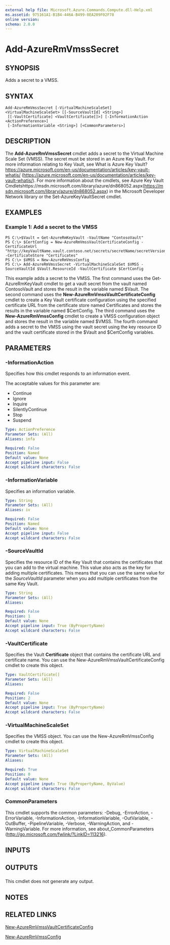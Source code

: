 ```yaml
---
external help file: Microsoft.Azure.Commands.Compute.dll-Help.xml
ms.assetid: 975161A1-B1B4-446A-B499-0EA209F02F78
online version: 
schema: 2.0.0
---
```


# Add-AzureRmVmssSecret

## SYNOPSIS
Adds a secret to a VMSS.

## SYNTAX

```
Add-AzureRmVmssSecret [-VirtualMachineScaleSet] <VirtualMachineScaleSet> [[-SourceVaultId] <String>]
 [[-VaultCertificate] <VaultCertificate[]>] [-InformationAction <ActionPreference>]
 [-InformationVariable <String>] [<CommonParameters>]
```

## DESCRIPTION
The **Add-AzureRmVmssSecret** cmdlet adds a secret to the Virtual Machine Scale Set (VMSS).
The secret must be stored in an Azure Key Vault.
For more information relating to Key Vault, see What is Azure Key Vault?https://azure.microsoft.com/en-us/documentation/articles/key-vault-whatis/ (https://azure.microsoft.com/en-us/documentation/articles/key-vault-whatis/).
For more information about the cmdlets, see Azure Key Vault Cmdletshttps://msdn.microsoft.com/library/azure/dn868052.aspx(https://msdn.microsoft.com/library/azure/dn868052.aspx) in the Microsoft Developer Network library or the Set-AzureKeyVaultSecret cmdlet.

## EXAMPLES

### Example 1: Add a secret to the VMSS
```
PS C:\>$Vault = Get-AzureRmKeyVault -VaultName "ContosoVault"
PS C:\> $CertConfig = New-AzureRmVmssVaultCertificateConfig -CertificateUrl "http://keyVaultName.vault.contoso.net/secrets/secretName/secretVersion" -CertificateStore "Certificates"
PS C:\> $VMSS = New-AzureRmVmssConfig
PS C:\> Add-AzureRmVmssSecret -VirtualMachineScaleSet $VMSS -SourceVaultId $Vault.ResourceId -VaultCertificate $CertConfig
```

This example adds a secret to the VMSS.
The first command uses the Get-AzureRmKeyVault cmdlet to get a vault secret from the vault named ContosoVault and stores the result in the variable named $Vault.
The second command uses the **New-AzureRmVmssVaultCertificateConfig** cmdlet to create a Key Vault certificate configuration using the specified certificate URL from the certificate store named Certificates and stores the results in the variable named $CertConfig.
The third command uses the **New-AzureRmVmssConfig** cmdlet to create a VMSS configuration object and stores the result in the variable named $VMSS.
The fourth command adds a secret to the VMSS using the vault secret using the key resource ID and the vault certificate stored in the $Vault and $CertConfig variables.

## PARAMETERS

### -InformationAction
Specifies how this cmdlet responds to an information event.

The acceptable values for this parameter are:

- Continue
- Ignore
- Inquire
- SilentlyContinue
- Stop
- Suspend

```yaml
Type: ActionPreference
Parameter Sets: (All)
Aliases: infa

Required: False
Position: Named
Default value: None
Accept pipeline input: False
Accept wildcard characters: False
```

### -InformationVariable
Specifies an information variable.

```yaml
Type: String
Parameter Sets: (All)
Aliases: iv

Required: False
Position: Named
Default value: None
Accept pipeline input: False
Accept wildcard characters: False
```

### -SourceVaultId
Specifies the resource ID of the Key Vault that contains the certificates that you can add to the virtual machine.
This value also acts as the key for adding multiple certificates.
This means that you can use the same value for the *SourceVaultId* parameter when you add multiple certificates from the same Key Vault.

```yaml
Type: String
Parameter Sets: (All)
Aliases: 

Required: False
Position: 1
Default value: None
Accept pipeline input: True (ByPropertyName)
Accept wildcard characters: False
```

### -VaultCertificate
Specifies the Vault **Certificate** object that contains the certificate URL and certificate name.
You can use the New-AzureRmVmssVaultCertificateConfig cmdlet to create this object.

```yaml
Type: VaultCertificate[]
Parameter Sets: (All)
Aliases: 

Required: False
Position: 2
Default value: None
Accept pipeline input: True (ByPropertyName)
Accept wildcard characters: False
```

### -VirtualMachineScaleSet
Specifies the VMSS object.
You can use the New-AzureRmVmssConfig cmdlet to create this object.

```yaml
Type: VirtualMachineScaleSet
Parameter Sets: (All)
Aliases: 

Required: True
Position: 0
Default value: None
Accept pipeline input: True (ByPropertyName, ByValue)
Accept wildcard characters: False
```

### CommonParameters
This cmdlet supports the common parameters: -Debug, -ErrorAction, -ErrorVariable, -InformationAction, -InformationVariable, -OutVariable, -OutBuffer, -PipelineVariable, -Verbose, -WarningAction, and -WarningVariable. For more information, see about_CommonParameters (http://go.microsoft.com/fwlink/?LinkID=113216).

## INPUTS

## OUTPUTS

###  
This cmdlet does not generate any output.

## NOTES

## RELATED LINKS

[New-AzureRmVmssVaultCertificateConfig](./New-AzureRmVmssVaultCertificateConfig.md)

[New-AzureRmVmssConfig](./New-AzureRmVmssConfig.md)


